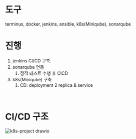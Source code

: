 # 도구
terminus, docker, jenkins, ansible, k8s(Miniqube), sonarqube

# 진행
1. jenkins CI/CD 구축
2. sonarqube 연동
   1. 정적 테스트 수행 후 CICD
3. k8s(Miniqube) 구축
   1. CD: deployment 2 replica & service

<br>

# CI/CD 구조
![k8s-project drawio](https://github.com/user-attachments/assets/206794a7-6c46-47dc-a411-4895bbf8843c)



